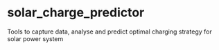 # solar_charge_predictor
Tools to capture data, analyse and predict optimal charging strategy for solar power system
